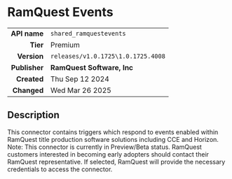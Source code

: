 # RamQuest Events
| | |
|-:|-|
|**API name**|`shared_ramquestevents`|
|**Tier**|Premium|
|**Version**|`releases/v1.0.1725\1.0.1725.4008`|
|**Publisher**|**RamQuest Software, Inc**|
|**Created**|Thu Sep 12 2024|
|**Changed**|Wed Mar 26 2025|

## Description
This connector contains triggers which respond to events enabled within RamQuest title production software solutions including CCE and Horizon. 
Note: This connector is currently in Preview/Beta status. RamQuest customers interested in becoming early adopters should contact their RamQuest representative. If selected, RamQuest will provide the necessary credentials to access the connector.
